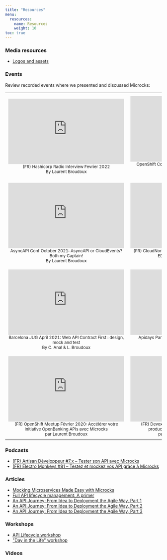```yaml
---
title: "Resources"
menu:
  resources:
    name: Resources
    weight: 10
toc: true
---
```


### Media resources

- [Logos and assets](/resources/media/media-resources)

### Events

Review recorded events where we presented and discussed Microcks:

<table>
  <tr style="padding: 10px">
    <td style="padding: 10px; text-align: center;">
      <iframe width="373" height="210" src="https://www.youtube.com/embed/QrMIY4E36dg" title="YouTube video player" frameborder="0" allow="accelerometer; autoplay; clipboard-write; encrypted-media; gyroscope; picture-in-picture" allowfullscreen></iframe>
      <br/><small>(FR) Hashicorp Radio Interview Fevrier 2022 <br/>By Laurent Broudoux</small>
    </td>
    <td style="padding: 10px; text-align: center;">
      <iframe width="373" height="210" src="https://www.youtube.com/embed/j1vRuXNSsHo" title="YouTube video player" frameborder="0" allow="accelerometer; autoplay; clipboard-write; encrypted-media; gyroscope; picture-in-picture" allowfullscreen></iframe>
      <br/><small>OpenShift Coffee Break - Microcks: API testing into a microservices world <br/>By Laurent Broudoux</small>
    </td>
  </tr>
  <tr style="padding: 10px">
    <td style="padding: 10px; text-align: center;">
      <iframe width="373" height="210" src="https://www.youtube.com/embed/3EeMHhbwyOQ?start=19925" title="YouTube video player" frameborder="0" allow="accelerometer; autoplay; clipboard-write; encrypted-media; gyroscope; picture-in-picture" allowfullscreen></iframe>
      <br/><small>AsyncAPI Conf October 2021: AsyncAPI or CloudEvents? Both my Captain! <br/>By Laurent Broudoux</small>
    </td>
    <td style="padding: 10px; text-align: center;">
      <iframe width="373" height="210" src="https://www.youtube.com/embed/KlnJrO29B0M" title="YouTube video player" frameborder="0" allow="accelerometer; autoplay; clipboard-write; encrypted-media; gyroscope; picture-in-picture" allowfullscreen></iframe>
      <br/><small>(FR) CloudNord Octobre 2021: Accélérer votre adoption EDA avec AsyncAPI & Microcks <br/>By Laurent Broudoux</small>
    </td>
  </tr>
  <tr style="padding: 10px">
    <td style="padding: 10px; text-align: center;">
      <iframe width="373" height="210" src="https://www.youtube.com/embed/p5gdmrPFTw8?start=2205" title="YouTube video player" frameborder="0" allow="accelerometer; autoplay; clipboard-write; encrypted-media; gyroscope; picture-in-picture" allowfullscreen></iframe>
      <br/><small>Barcelona JUG April 2021: Web API Contract First : design, mock and test <br/>By C. Anal & L. Broudoux</small>
    </td>
    <td style="padding: 10px; text-align: center;">
      <iframe width="373" height="210" src="https://www.youtube.com/embed/wvsHne46qIs" title="YouTube video player" frameborder="0" allow="accelerometer; autoplay; clipboard-write; encrypted-media; gyroscope; picture-in-picture" allowfullscreen></iframe>
      <br/><small>Apidays Paris 2020: Speed-Up Kafka delivery with AsyncAPI & Microcks <br/>By Laurent Broudoux</small>
    </td>
  </tr>
  <tr style="padding: 10px">
    <td style="padding: 10px; text-align: center;">
      <iframe width="373" height="210" src="https://www.youtube.com/embed/7xXKWnDjbIQ" title="YouTube video player" frameborder="0" allow="accelerometer; autoplay; clipboard-write; encrypted-media; gyroscope; picture-in-picture" allowfullscreen></iframe>
      <br/><small>(FR) OpenShift Meetup Février 2020: Accélérer votre initiative OpenBanking APIs avec Microcks<br/>par Laurent Broudoux</small>
    </td>
    <td style="padding: 10px; text-align: center;">
      <iframe width="373" height="210" src="https://www.youtube.com/embed/7gbaM73CMFY" title="YouTube video player" frameborder="0" allow="accelerometer; autoplay; clipboard-write; encrypted-media; gyroscope; picture-in-picture" allowfullscreen></iframe>
      <br/><small>(FR) Devoxx France 2019: Une API, de l'idée à la production, en mode agile avec Red Hat ! <br/>par By N. Masse & L. Broudoux</small>
    </td>
  </tr>
</table>

### Podcasts

- [(FR) Artisan Développeur #7.x – Tester son API avec Microcks](https://podcastaddict.com/episode/135165602)
- [(FR) Electro Monkeys #81 – Testez et mockez vos API grâce à Microcks](https://electro-monkeys.fr/81-testez-et-mockez-vos-api-grace-a-microcks-avec-laurent-broudoux/)
### Articles

- [Mocking Microservices Made Easy with Microcks](https://blog.openshift.com/mocking-microservices-made-easy-microcks/)
- [Full API lifecycle management: A primer](https://developers.redhat.com/blog/2019/02/25/full-api-lifecycle-management-a-primer/)
- [An API Journey: From Idea to Deployment the Agile Way, Part 1](https://developers.redhat.com/blog/2018/04/11/api-journey-idea-deployment-agile-part1/)
- [An API Journey: From Idea to Deployment the Agile Way, Part 2](https://developers.redhat.com/blog/2018/04/19/api-journey-idea-deployment-agile-way-part2/)
- [An API Journey: From Idea to Deployment the Agile Way, Part 3](https://developers.redhat.com/blog/2018/04/26/api-journey-idea-deployment-agile-way-part3/)

### Workshops

- [API Lifecycle workshop](https://api-lifecycle-workshop.netlify.com/)
- ["Day in the Life" workshop](https://github.com/RedHatWorkshops/dayinthelife-integration)

### Videos

